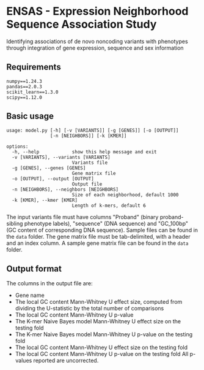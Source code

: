 # ENSAS - Expression Neighborhood Sequence Association Study
Identifying associations of de novo noncoding variants with phenotypes through integration of gene expression, sequence and sex information

## Requirements
```
numpy==1.24.3
pandas==2.0.3
scikit_learn==1.3.0
scipy==1.12.0
```

## Basic usage
```
usage: model.py [-h] [-v [VARIANTS]] [-g [GENES]] [-o [OUTPUT]]
                [-n [NEIGHBORS]] [-k [KMER]]

options:
  -h, --help            show this help message and exit
  -v [VARIANTS], --variants [VARIANTS]
                        Variants file
  -g [GENES], --genes [GENES]
                        Gene matrix file
  -o [OUTPUT], --output [OUTPUT]
                        Output file
  -n [NEIGHBORS], --neighbors [NEIGHBORS]
                        Size of each neighborhood, default 1000
  -k [KMER], --kmer [KMER]
                        Length of k-mers, default 6
```

The input variants file must have columns "Proband" (binary proband-sibling phenotype labels), "sequence" (DNA sequence) and "GC_100bp" (GC content of corresponding DNA sequence). Sample files can be found in the ```data``` folder. 
The gene matrix file must be tab-delimited, with a header and an index column. A sample gene matrix file can be found in the ```data``` folder.

## Output format
The columns in the output file are: 
- Gene name
- The local GC content Mann-Whitney U effect size, computed from dividing the U-statistic by the total number of comparisons
- The local GC content Mann-Whitney U p-value
- The K-mer Naive Bayes model Mann-Whitney U effect size on the testing fold
- The K-mer Naive Bayes model Mann-Whitney U p-value on the testing fold
- The local GC content Mann-Whitney U effect size on the testing fold
- The local GC content Mann-Whitney U p-value on the testing fold
All p-values reported are uncorrected. 
